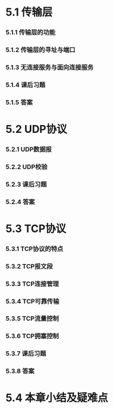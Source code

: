 # 5.1 传输层

### 5.1.1 传输层的功能

### 5.1.2 传输层的寻址与端口

### 5.1.3 无连接服务与面向连接服务



### 5.1.4 课后习题

### 5.1.5 答案



# 5.2 UDP协议

### 5.2.1 UDP数据报

### 5.2.2 UDP校验



### 5.2.3 课后习题

### 5.2.4 答案



# 5.3 TCP协议

### 5.3.1 TCP协议的特点

### 5.3.2 TCP报文段

### 5.3.3 TCP连接管理

### 5.3.4 TCP可靠传输

### 5.3.5 TCP流量控制

### 5.3.6 TCP拥塞控制



### 5.3.7 课后习题

### 5.3.8 答案



# 5.4 本章小结及疑难点

